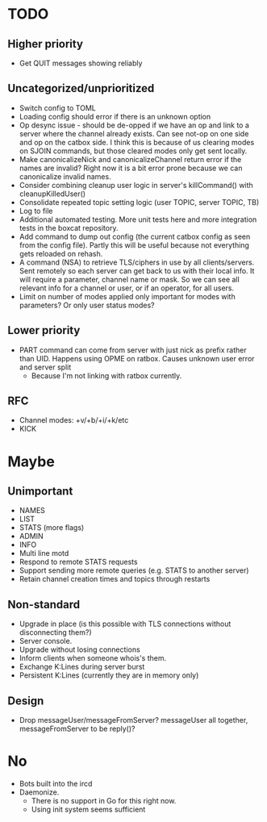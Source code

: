 # TODO

## Higher priority
* Get QUIT messages showing reliably


## Uncategorized/unprioritized
* Switch config to TOML
* Loading config should error if there is an unknown option
* Op desync issue - should be de-opped if we have an op and link to a
  server where the channel already exists. Can see not-op on one side and
  op on the catbox side. I think this is because of us clearing modes on
  SJOIN commands, but those cleared modes only get sent locally.
* Make canonicalizeNick and canonicalizeChannel return error if the names
  are invalid? Right now it is a bit error prone because we can
  canonicalize invalid names.
* Consider combining cleanup user logic in server's killCommand() with
  cleanupKilledUser()
* Consolidate repeated topic setting logic (user TOPIC, server TOPIC, TB)
* Log to file
* Additional automated testing. More unit tests here and more integration
  tests in the boxcat repository.
* Add command to dump out config (the current catbox config as seen from
  the config file). Partly this will be useful because not everything gets
  reloaded on rehash.
* A command (NSA) to retrieve TLS/ciphers in use by all clients/servers.
  Sent remotely so each server can get back to us with their local info. It
  will require a parameter, channel name or mask. So we can see all
  relevant info for a channel or user, or if an operator, for all users.
* Limit on number of modes applied only important for modes with
  parameters? Or only user status modes?


## Lower priority
* PART command can come from server with just nick as prefix rather than
  UID. Happens using OPME on ratbox. Causes unknown user error and server
  split
  * Because I'm not linking with ratbox currently.


## RFC
* Channel modes: +v/+b/+i/+k/etc
* KICK


# Maybe

## Unimportant
* NAMES
* LIST
* STATS (more flags)
* ADMIN
* INFO
* Multi line motd
* Respond to remote STATS requests
* Support sending more remote queries (e.g. STATS to another server)
* Retain channel creation times and topics through restarts


## Non-standard
* Upgrade in place (is this possible with TLS connections without
  disconnecting them?)
* Server console.
* Upgrade without losing connections
* Inform clients when someone whois's them.
* Exchange K:Lines during server burst
* Persistent K:Lines (currently they are in memory only)


## Design
* Drop messageUser/messageFromServer? messageUser all together,
  messageFromServer to be reply()?


# No
* Bots built into the ircd
* Daemonize.
  * There is no support in Go for this right now.
  * Using init system seems sufficient

